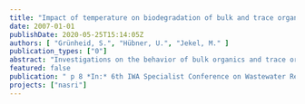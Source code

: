 ```yaml
---
title: "Impact of temperature on biodegradation of bulk and trace organics during soil passage in an indirect reuse system"
date: 2007-01-01
publishDate: 2020-05-25T15:14:05Z
authors: [ "Grünheid, S.", "Hübner, U.", "Jekel, M." ]
publication_types: ["0"]
abstract: "Investigations on the behavior of bulk organics and trace organic compounds in a temperated soil column system are reported. Objective of the research was to assess the importance of temperature for the degradation of bulk and trace organics. The analysis of the bulk organic behavior showed a fast mineralization of easy degradable organic carbon in the first few centimeters of the columns, which does not seem to be temperature-dependent. Along the further infiltration path an influence of the different temperatures on the bioactivity was clearly visible. However, a significant increase of mineralization potential of bulk organic compounds with increasing temperature was shown. The monitoring of the single organic pollutants Iopromide, Sulfamethoxazole and naphthalenedisulfonic acids showed that temperature has an influence on the degradation behavior of the monitored compounds. In most cases higher temperatures increased the mineralization potential."
featured: false
publication: " p 8 *In:* 6th IWA Specialist Conference on Wastewater Reclamation and Reuse for Sustainability. Antwerp, Belgium. 9. - 12.10.2007"
projects: ["nasri"]
---
```


